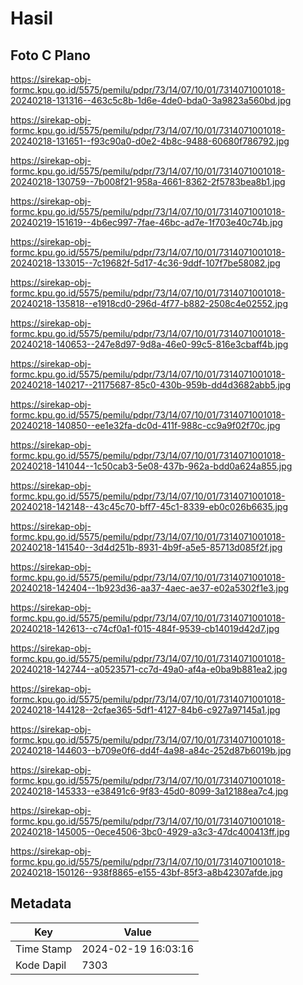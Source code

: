 # Hasil

## Foto C Plano

https://sirekap-obj-formc.kpu.go.id/5575/pemilu/pdpr/73/14/07/10/01/7314071001018-20240218-131316--463c5c8b-1d6e-4de0-bda0-3a9823a560bd.jpg

https://sirekap-obj-formc.kpu.go.id/5575/pemilu/pdpr/73/14/07/10/01/7314071001018-20240218-131651--f93c90a0-d0e2-4b8c-9488-60680f786792.jpg

https://sirekap-obj-formc.kpu.go.id/5575/pemilu/pdpr/73/14/07/10/01/7314071001018-20240218-130759--7b008f21-958a-4661-8362-2f5783bea8b1.jpg

https://sirekap-obj-formc.kpu.go.id/5575/pemilu/pdpr/73/14/07/10/01/7314071001018-20240219-151619--4b6ec997-7fae-46bc-ad7e-1f703e40c74b.jpg

https://sirekap-obj-formc.kpu.go.id/5575/pemilu/pdpr/73/14/07/10/01/7314071001018-20240218-133015--7c19682f-5d17-4c36-9ddf-107f7be58082.jpg

https://sirekap-obj-formc.kpu.go.id/5575/pemilu/pdpr/73/14/07/10/01/7314071001018-20240218-135818--e1918cd0-296d-4f77-b882-2508c4e02552.jpg

https://sirekap-obj-formc.kpu.go.id/5575/pemilu/pdpr/73/14/07/10/01/7314071001018-20240218-140653--247e8d97-9d8a-46e0-99c5-816e3cbaff4b.jpg

https://sirekap-obj-formc.kpu.go.id/5575/pemilu/pdpr/73/14/07/10/01/7314071001018-20240218-140217--21175687-85c0-430b-959b-dd4d3682abb5.jpg

https://sirekap-obj-formc.kpu.go.id/5575/pemilu/pdpr/73/14/07/10/01/7314071001018-20240218-140850--ee1e32fa-dc0d-411f-988c-cc9a9f02f70c.jpg

https://sirekap-obj-formc.kpu.go.id/5575/pemilu/pdpr/73/14/07/10/01/7314071001018-20240218-141044--1c50cab3-5e08-437b-962a-bdd0a624a855.jpg

https://sirekap-obj-formc.kpu.go.id/5575/pemilu/pdpr/73/14/07/10/01/7314071001018-20240218-142148--43c45c70-bff7-45c1-8339-eb0c026b6635.jpg

https://sirekap-obj-formc.kpu.go.id/5575/pemilu/pdpr/73/14/07/10/01/7314071001018-20240218-141540--3d4d251b-8931-4b9f-a5e5-85713d085f2f.jpg

https://sirekap-obj-formc.kpu.go.id/5575/pemilu/pdpr/73/14/07/10/01/7314071001018-20240218-142404--1b923d36-aa37-4aec-ae37-e02a5302f1e3.jpg

https://sirekap-obj-formc.kpu.go.id/5575/pemilu/pdpr/73/14/07/10/01/7314071001018-20240218-142613--c74cf0a1-f015-484f-9539-cb14019d42d7.jpg

https://sirekap-obj-formc.kpu.go.id/5575/pemilu/pdpr/73/14/07/10/01/7314071001018-20240218-142744--a0523571-cc7d-49a0-af4a-e0ba9b881ea2.jpg

https://sirekap-obj-formc.kpu.go.id/5575/pemilu/pdpr/73/14/07/10/01/7314071001018-20240218-144128--2cfae365-5df1-4127-84b6-c927a97145a1.jpg

https://sirekap-obj-formc.kpu.go.id/5575/pemilu/pdpr/73/14/07/10/01/7314071001018-20240218-144603--b709e0f6-dd4f-4a98-a84c-252d87b6019b.jpg

https://sirekap-obj-formc.kpu.go.id/5575/pemilu/pdpr/73/14/07/10/01/7314071001018-20240218-145333--e38491c6-9f83-45d0-8099-3a12188ea7c4.jpg

https://sirekap-obj-formc.kpu.go.id/5575/pemilu/pdpr/73/14/07/10/01/7314071001018-20240218-145005--0ece4506-3bc0-4929-a3c3-47dc400413ff.jpg

https://sirekap-obj-formc.kpu.go.id/5575/pemilu/pdpr/73/14/07/10/01/7314071001018-20240218-150126--938f8865-e155-43bf-85f3-a8b42307afde.jpg


## Metadata

| Key        | Value               |
| ---------- | ------------------- |
| Time Stamp | 2024-02-19 16:03:16 |
| Kode Dapil | 7303                |



